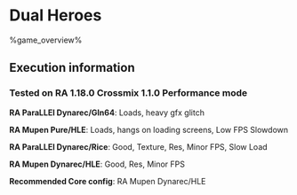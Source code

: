 # Dual Heroes 

%game_overview%

## Execution information

### Tested on RA 1.18.0 Crossmix 1.1.0 Performance mode

**RA ParaLLEl Dynarec/Gln64**: Loads, heavy gfx glitch

**RA Mupen Pure/HLE**: Loads, hangs on loading screens, Low FPS Slowdown

**RA ParaLLEl Dynarec/Rice**: Good, Texture, Res, Minor FPS, Slow Load

**RA Mupen Dynarec/HLE**: Good, Res, Minor FPS

**Recommended Core config**: RA Mupen Dynarec/HLE
